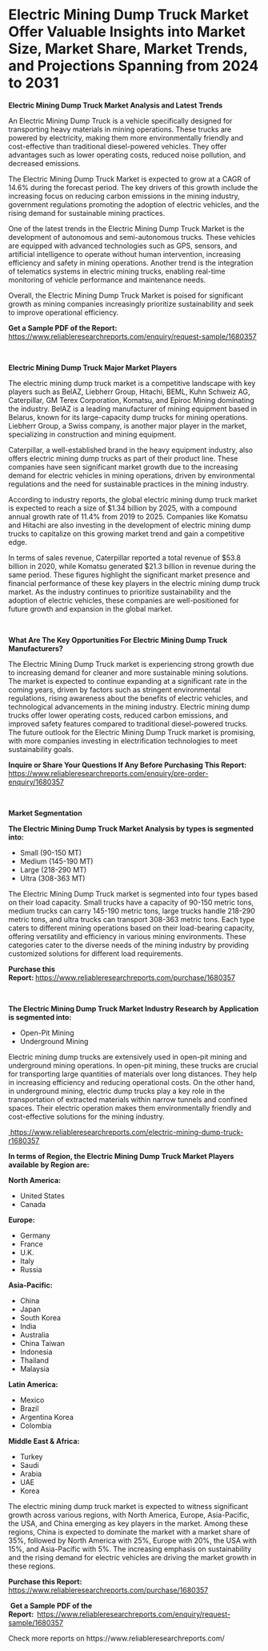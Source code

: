 <p><h1>Electric Mining Dump Truck Market Offer Valuable Insights into Market Size, Market Share, Market Trends, and Projections Spanning from 2024 to 2031</h1></p><p><strong>Electric Mining Dump Truck Market Analysis and Latest Trends</strong></p>
<p><p>An Electric Mining Dump Truck is a vehicle specifically designed for transporting heavy materials in mining operations. These trucks are powered by electricity, making them more environmentally friendly and cost-effective than traditional diesel-powered vehicles. They offer advantages such as lower operating costs, reduced noise pollution, and decreased emissions.</p><p>The Electric Mining Dump Truck Market is expected to grow at a CAGR of 14.6% during the forecast period. The key drivers of this growth include the increasing focus on reducing carbon emissions in the mining industry, government regulations promoting the adoption of electric vehicles, and the rising demand for sustainable mining practices.</p><p>One of the latest trends in the Electric Mining Dump Truck Market is the development of autonomous and semi-autonomous trucks. These vehicles are equipped with advanced technologies such as GPS, sensors, and artificial intelligence to operate without human intervention, increasing efficiency and safety in mining operations. Another trend is the integration of telematics systems in electric mining trucks, enabling real-time monitoring of vehicle performance and maintenance needs.</p><p>Overall, the Electric Mining Dump Truck Market is poised for significant growth as mining companies increasingly prioritize sustainability and seek to improve operational efficiency.</p></p>
<p><strong>Get a Sample PDF of the Report:&nbsp;</strong> <a href="https://www.reliableresearchreports.com/enquiry/request-sample/1680357">https://www.reliableresearchreports.com/enquiry/request-sample/1680357</a></p>
<p>&nbsp;</p>
<p><strong>Electric Mining Dump Truck Major Market Players</strong></p>
<p><p>The electric mining dump truck market is a competitive landscape with key players such as BelAZ, Liebherr Group, Hitachi, BEML, Kuhn Schweiz AG, Caterpillar, GM Terex Corporation, Komatsu, and Epiroc Mining dominating the industry. BelAZ is a leading manufacturer of mining equipment based in Belarus, known for its large-capacity dump trucks for mining operations. Liebherr Group, a Swiss company, is another major player in the market, specializing in construction and mining equipment.</p><p>Caterpillar, a well-established brand in the heavy equipment industry, also offers electric mining dump trucks as part of their product line. These companies have seen significant market growth due to the increasing demand for electric vehicles in mining operations, driven by environmental regulations and the need for sustainable practices in the mining industry.</p><p>According to industry reports, the global electric mining dump truck market is expected to reach a size of $1.34 billion by 2025, with a compound annual growth rate of 11.4% from 2019 to 2025. Companies like Komatsu and Hitachi are also investing in the development of electric mining dump trucks to capitalize on this growing market trend and gain a competitive edge.</p><p>In terms of sales revenue, Caterpillar reported a total revenue of $53.8 billion in 2020, while Komatsu generated $21.3 billion in revenue during the same period. These figures highlight the significant market presence and financial performance of these key players in the electric mining dump truck market. As the industry continues to prioritize sustainability and the adoption of electric vehicles, these companies are well-positioned for future growth and expansion in the global market.</p></p>
<p>&nbsp;</p>
<p><strong>What Are The Key Opportunities For Electric Mining Dump Truck Manufacturers?</strong></p>
<p><p>The Electric Mining Dump Truck market is experiencing strong growth due to increasing demand for cleaner and more sustainable mining solutions. The market is expected to continue expanding at a significant rate in the coming years, driven by factors such as stringent environmental regulations, rising awareness about the benefits of electric vehicles, and technological advancements in the mining industry. Electric mining dump trucks offer lower operating costs, reduced carbon emissions, and improved safety features compared to traditional diesel-powered trucks. The future outlook for the Electric Mining Dump Truck market is promising, with more companies investing in electrification technologies to meet sustainability goals.</p></p>
<p><strong>Inquire or Share Your Questions If Any Before Purchasing This Report:</strong> <a href="https://www.reliableresearchreports.com/enquiry/pre-order-enquiry/1680357">https://www.reliableresearchreports.com/enquiry/pre-order-enquiry/1680357</a></p>
<p>&nbsp;</p>
<p><strong>Market Segmentation</strong></p>
<p><strong>The Electric Mining Dump Truck Market Analysis by types is segmented into:</strong></p>
<p><ul><li>Small (90-150 MT)</li><li>Medium (145-190 MT)</li><li>Large (218-290 MT)</li><li>Ultra (308-363 MT)</li></ul></p>
<p><p>The Electric Mining Dump Truck market is segmented into four types based on their load capacity. Small trucks have a capacity of 90-150 metric tons, medium trucks can carry 145-190 metric tons, large trucks handle 218-290 metric tons, and ultra trucks can transport 308-363 metric tons. Each type caters to different mining operations based on their load-bearing capacity, offering versatility and efficiency in various mining environments. These categories cater to the diverse needs of the mining industry by providing customized solutions for different load requirements.</p></p>
<p><strong>Purchase this Report:&nbsp;</strong><a href="https://www.reliableresearchreports.com/purchase/1680357">https://www.reliableresearchreports.com/purchase/1680357</a></p>
<p>&nbsp;</p>
<p><strong>The Electric Mining Dump Truck Market Industry Research by Application is segmented into:</strong></p>
<p><ul><li>Open-Pit Mining</li><li>Underground Mining</li></ul></p>
<p><p>Electric mining dump trucks are extensively used in open-pit mining and underground mining operations. In open-pit mining, these trucks are crucial for transporting large quantities of materials over long distances. They help in increasing efficiency and reducing operational costs. On the other hand, in underground mining, electric dump trucks play a key role in the transportation of extracted materials within narrow tunnels and confined spaces. Their electric operation makes them environmentally friendly and cost-effective solutions for the mining industry.</p></p>
<p><a href="https://www.reliableresearchreports.com/electric-mining-dump-truck-r1680357">&nbsp;https://www.reliableresearchreports.com/electric-mining-dump-truck-r1680357</a></p>
<p><strong>In terms of Region, the Electric Mining Dump Truck Market Players available by Region are:</strong></p>
<p>
    <p> <strong> North America: </strong>
        <ul>
            <li>United States</li>
            <li>Canada</li>
        </ul>
        </p> 
    <p> <strong> Europe: </strong>
        <ul>
            <li>Germany</li>
            <li>France</li>
            <li>U.K.</li>
            <li>Italy</li>
            <li>Russia</li>
        </ul>
        </p> 
    <p> <strong> Asia-Pacific: </strong>
        <ul>
            <li>China</li>
            <li>Japan</li>
            <li>South Korea</li>
            <li>India</li>
            <li>Australia</li>
            <li>China Taiwan</li>
            <li>Indonesia</li>
            <li>Thailand</li>
            <li>Malaysia</li>
        </ul>
        </p> 
    <p> <strong> Latin America: </strong>
        <ul>
            <li>Mexico</li>
            <li>Brazil</li>
            <li>Argentina Korea</li>
            <li>Colombia</li>
        </ul>
        </p> 
    <p> <strong> Middle East & Africa: </strong>
        <ul>
            <li>Turkey</li>
            <li>Saudi</li>
            <li>Arabia</li>
            <li>UAE</li>
            <li>Korea</li>
        </ul>
    </p>
    </p>
<p><p>The electric mining dump truck market is expected to witness significant growth across various regions, with North America, Europe, Asia-Pacific, the USA, and China emerging as key players in the market. Among these regions, China is expected to dominate the market with a market share of 35%, followed by North America with 25%, Europe with 20%, the USA with 15%, and Asia-Pacific with 5%. The increasing emphasis on sustainability and the rising demand for electric vehicles are driving the market growth in these regions.</p></p>
<p><strong>Purchase this Report: </strong><a href="https://www.reliableresearchreports.com/purchase/1680357">https://www.reliableresearchreports.com/purchase/1680357</a></p>
<p>&nbsp;<strong>Get a Sample PDF of the Report:&nbsp;&nbsp;</strong><a href="https://www.reliableresearchreports.com/enquiry/request-sample/1680357">https://www.reliableresearchreports.com/enquiry/request-sample/1680357</a></p>
<p><strong></strong></p>
<p>Check more reports on https://www.reliableresearchreports.com/</p>